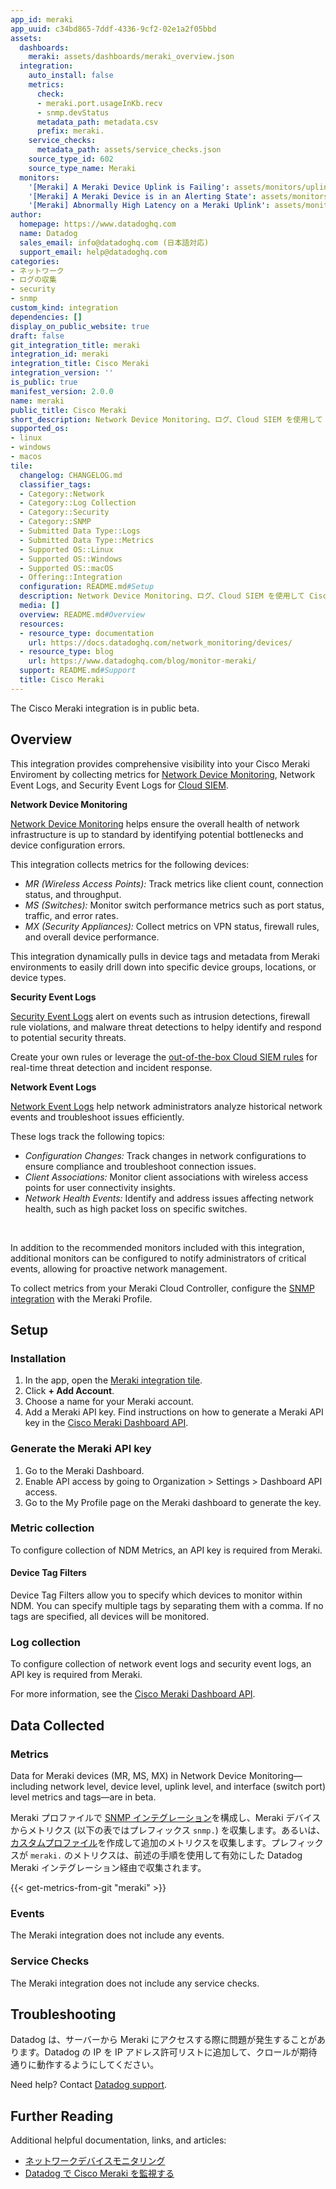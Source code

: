 ```yaml
---
app_id: meraki
app_uuid: c34bd865-7ddf-4336-9cf2-02e1a2f05bbd
assets:
  dashboards:
    meraki: assets/dashboards/meraki_overview.json
  integration:
    auto_install: false
    metrics:
      check:
      - meraki.port.usageInKb.recv
      - snmp.devStatus
      metadata_path: metadata.csv
      prefix: meraki.
    service_checks:
      metadata_path: assets/service_checks.json
    source_type_id: 602
    source_type_name: Meraki
  monitors:
    '[Meraki] A Meraki Device Uplink is Failing': assets/monitors/uplink_device_is_failing.json
    '[Meraki] A Meraki Device is in an Alerting State': assets/monitors/device_is_in_alert_state.json
    '[Meraki] Abnormally High Latency on a Meraki Uplink': assets/monitors/high_latency_on_uplink.json
author:
  homepage: https://www.datadoghq.com
  name: Datadog
  sales_email: info@datadoghq.com (日本語対応)
  support_email: help@datadoghq.com
categories:
- ネットワーク
- ログの収集
- security
- snmp
custom_kind: integration
dependencies: []
display_on_public_website: true
draft: false
git_integration_title: meraki
integration_id: meraki
integration_title: Cisco Meraki
integration_version: ''
is_public: true
manifest_version: 2.0.0
name: meraki
public_title: Cisco Meraki
short_description: Network Device Monitoring、ログ、Cloud SIEM を使用して Cisco Meraki 環境を監視する
supported_os:
- linux
- windows
- macos
tile:
  changelog: CHANGELOG.md
  classifier_tags:
  - Category::Network
  - Category::Log Collection
  - Category::Security
  - Category::SNMP
  - Submitted Data Type::Logs
  - Submitted Data Type::Metrics
  - Supported OS::Linux
  - Supported OS::Windows
  - Supported OS::macOS
  - Offering::Integration
  configuration: README.md#Setup
  description: Network Device Monitoring、ログ、Cloud SIEM を使用して Cisco Meraki 環境を監視する
  media: []
  overview: README.md#Overview
  resources:
  - resource_type: documentation
    url: https://docs.datadoghq.com/network_monitoring/devices/
  - resource_type: blog
    url: https://www.datadoghq.com/blog/monitor-meraki/
  support: README.md#Support
  title: Cisco Meraki
---
```


<!--  SOURCED FROM https://github.com/DataDog/integrations-internal-core -->
<div class="alert alert-info">The Cisco Meraki integration is in public beta.</div>

## Overview

This integration provides comprehensive visibility into your Cisco Meraki Enviroment by collecting metrics for [Network Device Monitoring][1], Network Event Logs, and Security Event Logs for [Cloud SIEM][2].

**Network Device Monitoring**

[Network Device Monitoring][1] helps ensure the overall health of network infrastructure is up to standard by identifying potential bottlenecks and device configuration errors.

This integration collects metrics for the following devices:

* _MR (Wireless Access Points):_ Track metrics like client count, connection status, and throughput.
* _MS (Switches):_ Monitor switch performance metrics such as port status, traffic, and error rates.
* _MX (Security Appliances):_ Collect metrics on VPN status, firewall rules, and overall device performance.

This integration dynamically pulls in device tags and metadata from Meraki environments to easily drill down into specific device groups, locations, or device types.

**Security Event Logs**

[Security Event Logs][3] alert on events such as intrusion detections, firewall rule violations, and malware threat detections to helpy identify and respond to potential security threats.

Create your own rules or leverage the [out-of-the-box Cloud SIEM rules][4] for real-time threat detection and incident response.

**Network Event Logs**

[Network Event Logs][5] help network administrators analyze historical network events and troubleshoot issues efficiently.

These logs track the following topics:

* _Configuration Changes:_ Track changes in network configurations to ensure compliance and troubleshoot connection issues.
* _Client Associations:_ Monitor client associations with wireless access points for user connectivity insights.
* _Network Health Events:_ Identify and address issues affecting network health, such as high packet loss on specific switches.

<br />

In addition to the recommended monitors included with this integration, additional monitors can be configured to notify administrators of critical events, allowing for proactive network management.

To collect metrics from your Meraki Cloud Controller, configure the [SNMP integration][6] with the Meraki Profile.


## Setup

### Installation

1. In the app, open the [Meraki integration tile][7].
1. Click **+ Add Account**.
1. Choose a name for your Meraki account.
1. Add a Meraki API key. Find instructions on how to generate a Meraki API key in the [Cisco Meraki Dashboard API][8].

### Generate the Meraki API key

1. Go to the Meraki Dashboard.
2. Enable API access by going to Organization > Settings > Dashboard API access.
3. Go to the My Profile page on the Meraki dashboard to generate the key.

### Metric collection

To configure collection of NDM Metrics, an API key is required from Meraki.

#### Device Tag Filters

Device Tag Filters allow you to specify which devices to monitor
within NDM. You can specify multiple tags by separating them
with a comma. If no tags are specified, all devices will be
monitored.

### Log collection

To configure collection of network event logs and security event logs, an API key is required from Meraki.

For more information, see the [Cisco Meraki Dashboard API][9].

## Data Collected

### Metrics

<div class="alert alert-info">Data for Meraki devices (MR, MS, MX) in Network Device Monitoring—including network level, device level, uplink level, and interface (switch port) level metrics and tags—are in beta.</div>

Meraki プロファイルで [SNMP インテグレーション][6]を構成し、Meraki デバイスからメトリクス (以下の表ではプレフィックス `snmp.`) を収集します。あるいは、[カスタムプロファイル][10]を作成して追加のメトリクスを収集します。プレフィックスが `meraki.` のメトリクスは、前述の手順を使用して有効にした Datadog Meraki インテグレーション経由で収集されます。

{{< get-metrics-from-git "meraki" >}}

### Events

The Meraki integration does not include any events.

### Service Checks

The Meraki integration does not include any service checks.

## Troubleshooting
Datadog は、サーバーから Meraki にアクセスする際に問題が発生することがあります。Datadog の IP を IP アドレス許可リストに追加して、クロールが期待通りに動作するようにしてください。

Need help? Contact [Datadog support][11].

## Further Reading

Additional helpful documentation, links, and articles:

- [ネットワークデバイスモニタリング][12]
- [Datadog で Cisco Meraki を監視する][13]

[1]: https://app.datadoghq.com/devices
[2]: https://app.datadoghq.com/security/home
[3]: https://developer.cisco.com/meraki/api/get-network-appliance-security-events/
[4]: https://app.datadoghq.com/logs/pipelines?search=meraki
[5]: https://developer.cisco.com/meraki/api/get-network-events/
[6]: https://docs.datadoghq.com/ja/integrations/snmp/
[7]: https://app.datadoghq.com/integrations/meraki
[8]: https://documentation.meraki.com/zGeneral_Administration/Other_Topics/The_Cisco_Meraki_Dashboard_API
[9]: https://documentation.meraki.com/General_Administration/Other_Topics/Cisco_Meraki_Dashboard_API#Enable_API_access
[10]: https://docs.datadoghq.com/ja/network_monitoring/devices/guide/build-ndm-profile/
[11]: https://docs.datadoghq.com/ja/help/
[12]: https://docs.datadoghq.com/ja/network_monitoring/devices/
[13]: https://www.datadoghq.com/blog/monitor-meraki/
